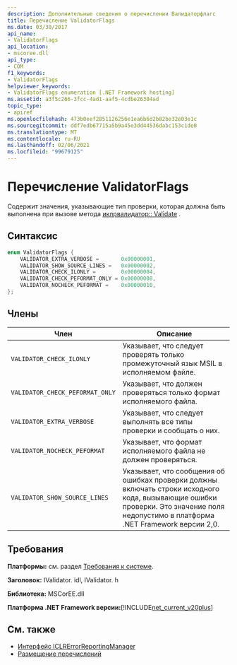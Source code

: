```yaml
---
description: Дополнительные сведения о перечислении Валидаторфлагс
title: Перечисление ValidatorFlags
ms.date: 03/30/2017
api_name:
- ValidatorFlags
api_location:
- mscoree.dll
api_type:
- COM
f1_keywords:
- ValidatorFlags
helpviewer_keywords:
- ValidatorFlags enumeration [.NET Framework hosting]
ms.assetid: a3f5c266-3fcc-4ad1-aaf5-4cdbe26304ad
topic_type:
- apiref
ms.openlocfilehash: 473b0eef2851126256e1ea6b6d2b82be32e03e1c
ms.sourcegitcommit: ddf7edb67715a5b9a45e3dd44536dabc153c1de0
ms.translationtype: MT
ms.contentlocale: ru-RU
ms.lasthandoff: 02/06/2021
ms.locfileid: "99679125"
---
```

# <a name="validatorflags-enumeration"></a>Перечисление ValidatorFlags

Содержит значения, указывающие тип проверки, которая должна быть выполнена при вызове метода [иклрвалидатор:: Validate](iclrvalidator-validate-method.md) .  
  
## <a name="syntax"></a>Синтаксис  
  
```cpp  
enum ValidatorFlags {  
    VALIDATOR_EXTRA_VERBOSE =       0x00000001,  
    VALIDATOR_SHOW_SOURCE_LINES =   0x00000002,  
    VALIDATOR_CHECK_ILONLY =        0x00000004,  
    VALIDATOR_CHECK_PEFORMAT_ONLY = 0x00000008,  
    VALIDATOR_NOCHECK_PEFORMAT =    0x00000010,  
};  
```  
  
## <a name="members"></a>Члены  
  
|Член|Описание|  
|------------|-----------------|  
|`VALIDATOR_CHECK_ILONLY`|Указывает, что следует проверять только промежуточный язык MSIL в исполняемом файле.|  
|`VALIDATOR_CHECK_PEFORMAT_ONLY`|Указывает, что должен проверяться только формат исполняемого файла.|  
|`VALIDATOR_EXTRA_VERBOSE`|Указывает, что следует выполнять все типы проверки и сообщать о них.|  
|`VALIDATOR_NOCHECK_PEFORMAT`|Указывает, что формат исполняемого файла не должен проверяться.|  
|`VALIDATOR_SHOW_SOURCE_LINES`|Указывает, что сообщения об ошибках проверки должны включать строки исходного кода, вызывающие ошибки проверки. Это значение поля недопустимо в платформа .NET Framework версии 2,0.|  
  
## <a name="requirements"></a>Требования  

 **Платформы:** см. раздел [Требования к системе](../../get-started/system-requirements.md).  
  
 **Заголовок:** IValidator. idl, IValidator. h  
  
 **Библиотека:** MSCorEE.dll  
  
 **Платформа .NET Framework версии:**[!INCLUDE[net_current_v20plus](../../../../includes/net-current-v20plus-md.md)]  
  
## <a name="see-also"></a>См. также

- [Интерфейс ICLRErrorReportingManager](iclrerrorreportingmanager-interface.md)
- [Размещение перечислений](hosting-enumerations.md)
